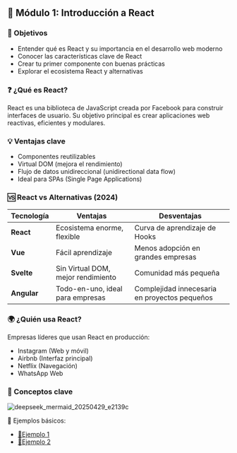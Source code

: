 <a name="modulo-1-introducción-a-React"></a>
## 📘 Módulo 1: Introducción a React

### 🎯 Objetivos

- Entender qué es React y su importancia en el desarrollo web moderno
- Conocer las características clave de React
- Crear tu primer componente con buenas prácticas
- Explorar el ecosistema React y alternativas

### ❓ ¿Qué es React?

React es una biblioteca de JavaScript creada por Facebook para construir interfaces de usuario. Su objetivo principal es crear aplicaciones web reactivas, eficientes y modulares.

### 💡 Ventajas clave

- Componentes reutilizables
- Virtual DOM (mejora el rendimiento)
- Flujo de datos unidireccional (unidirectional data flow)
- Ideal para SPAs (Single Page Applications)

### 🆚 React vs Alternativas (2024)

| Tecnología | Ventajas                          | Desventajas                     |
|------------|-----------------------------------|---------------------------------|
| **React**  | Ecosistema enorme, flexible       | Curva de aprendizaje de Hooks   |
| **Vue**    | Fácil aprendizaje                 | Menos adopción en grandes empresas |
| **Svelte** | Sin Virtual DOM, mejor rendimiento| Comunidad más pequeña           |
| **Angular**| Todo-en-uno, ideal para empresas  | Complejidad innecesaria en proyectos pequeños |

### 🌍 ¿Quién usa React?

Empresas líderes que usan React en producción:
- Instagram (Web y móvil)
- Airbnb (Interfaz principal)
- Netflix (Navegación)
- WhatsApp Web

### 📌 Conceptos clave

![deepseek_mermaid_20250429_e2139c](https://github.com/user-attachments/assets/93f867b3-47e9-4639-b338-68cd22b6710c)

🧪 Ejemplos básicos:

* [📐Ejemplo 1](./Ejemplos/Ejemplo_1.md)
* [📐Ejemplo 2](./Ejemplos/Ejemplo_2.md)

